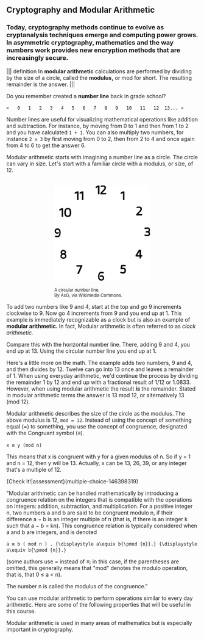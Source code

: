 

## Cryptography and Modular Arithmetic

### Today, cryptography methods continue to evolve as cryptanalysis techniques emerge and computing power grows.  In asymmetric cryptography, mathematics and the way numbers work provides new encryption methods that are increasingly secure.

||| definition
In **modular arithmetic**  calculations are performed by dividing by the size of a circle, called the **modulus,** or mod for short. The resulting remainder is the answer. 
|||

Do you remember created a **number line** back in grade school?

```
<   0   1   2   3   4   5   6   7   8   9   10   11   12  13... >
```
Number lines are useful for visualizing mathematical operations like addition and subtraction. For instance,  by moving from 0 to 1 and then from 1 to 2 and you have calculated ```1 + 1```. You can also multiply two numbers, for instance ```2 x 3``` by first moving from 0 to 2, then from 2 to 4 and once again from 4 to 6 to get the answer 6.

Modular arithmetic starts with imagining a number line as a circle. The circle can vary in size.  Let's start with a familiar circle with a modulus, or size, of 12.   

<br>
<figure class="snippetimg" style="margin: 0 auto;width:50%">
  <img src=".guides/img/Clockface.PNG" alt="Antique skeleton keys. Sourced under CC 0 public domain. publicdomainpictures.net">
  <figcaption style="font-size: 0.8em; text-align: left;">
  <br> A circular number line.   
  </br>
By AxG, via Wikimedia Commons.  </figcaption>
</figure>

To add two numbers like 9 and 4, start at the top and go 9 increments clockwise to 9. Now go 4 increments from 9 and you end up at 1. This example is immediately recognizable as a clock but is also an example of **modular arithmetic.** In fact, Modular arithmetic is often referred to as *clock arithmetic.* 

Compare this with the horizontal number line.  There, adding 9 and 4, you end up at 13. Using the circular number line you end up at 1.


Here's a little more on the math. The example adds two numbers, 9 and 4, and then divides by 12. Twelve can go into 13 once and leaves a remainder of 1. When using everyday arithmetic, we'd continue the process by dividing the remainder 1 by 12 and end up with a fractional result of 1/12 or 1.0833. However, when using modular arithmetic the result ***is*** the remainder. Stated in modular arithmetic terms  the answer is 13 mod 12, or alternatively 13 (mod 12).  

Modular arithmetic describes the size of the circle as the modulus. The above modulus is 12, ```mod = 12```. Instead of using the concept of something equal (=) to something, you use the concept of congruence, designated with the Congruant symbol (≡).

```x ≡ y (mod n)```

This means that x is congruent with y for a given modulus of n. So if y = 1 and n = 12, then y will be 13. Actually, x can be 13, 26, 39, or any integer that's a multiple of 12.

{Check It!|assessment}(multiple-choice-146398319)


"Modular arithmetic can be handled mathematically by introducing a congruence relation on the integers that is compatible with the operations on integers: addition, subtraction, and multiplication. For a positive integer n, two numbers a and b are said to be congruent modulo n, if their difference a − b is an integer multiple of n (that is, if there is an integer k such that a − b = kn). This congruence relation is typically considered when a and b are integers, and is denoted

    a ≡ b ( mod n ) . {\displaystyle a\equiv b{\pmod {n}}.} {\displaystyle a\equiv b{\pmod {n}}.}

(some authors use = instead of ≡; in this case, if the parentheses are omitted, this generally means that "mod" denotes the modulo operation, that is, that 0 ≤ a < n).

The number n is called the modulus of the congruence."

You can use modular arithmetic to perform operations similar to every day arithmetic. Here are some of the following properties that will be useful in this course.


Modular arithmetic is used in many areas of mathematics but is especially important in cryptography. 


